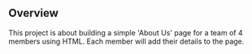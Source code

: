 ## Overview
This project is about building a simple 'About Us' page for a team of 4 members using HTML. Each
member will add their details to the page.